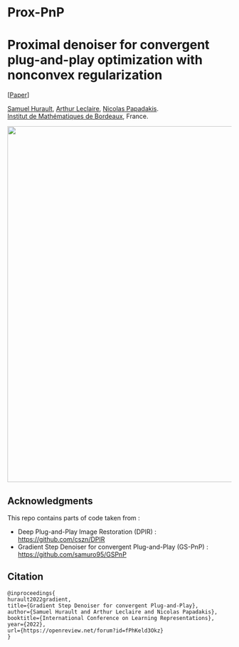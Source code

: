 # Prox-PnP

# Proximal denoiser for convergent plug-and-play optimization with nonconvex regularization

[[Paper](https://arxiv.org/abs/2201.13256)]

[Samuel Hurault](https://www.math.u-bordeaux.fr/~shurault/), [Arthur Leclaire](https://www.math.u-bordeaux.fr/~aleclaire/), [Nicolas Papadakis](https://www.math.u-bordeaux.fr/~npapadak/). \
[Institut de Mathématiques de Bordeaux](https://www.math.u-bordeaux.fr/imb/spip.php), France.

<img src="images/results.png" width="800px"/> 


## Acknowledgments

This repo contains parts of code taken from : 
- Deep Plug-and-Play Image Restoration (DPIR) : https://github.com/cszn/DPIR 
- Gradient Step Denoiser for convergent Plug-and-Play (GS-PnP) : https://github.com/samuro95/GSPnP

## Citation 
```
@inproceedings{
hurault2022gradient,
title={Gradient Step Denoiser for convergent Plug-and-Play},
author={Samuel Hurault and Arthur Leclaire and Nicolas Papadakis},
booktitle={International Conference on Learning Representations},
year={2022},
url={https://openreview.net/forum?id=fPhKeld3Okz}
}

```
